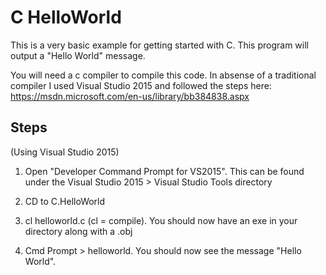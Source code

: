 # C HelloWorld

This is a very basic example for getting started with C. This program will output a "Hello World" message.

You will need a c compiler to compile this code. In absense of a traditional compiler I used Visual Studio 2015 and followed the steps here: https://msdn.microsoft.com/en-us/library/bb384838.aspx

## Steps
(Using Visual Studio 2015)

1. Open "Developer Command Prompt for VS2015". This can be found under the Visual Studio 2015 > Visual Studio Tools directory

2. CD to C.HelloWorld

3. cl helloworld.c (cl = compile). You should now have an exe in your directory along with a .obj

4. Cmd Prompt > helloworld. You should now see the message "Hello World".

